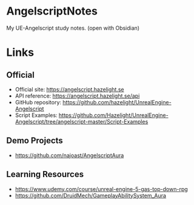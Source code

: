 # AngelscriptNotes
My UE-Angelscript study notes. (open with Obsidian)

# Links

## Official
* Official site: https://angelscript.hazelight.se
* API reference: https://angelscript.hazelight.se/api
* GitHub repository: https://github.com/hazelight/UnrealEngine-Angelscript
* Script Examples: https://github.com/Hazelight/UnrealEngine-Angelscript/tree/angelscript-master/Script-Examples

## Demo Projects
- https://github.com/najoast/AngelscriptAura

## Learning Resources
- https://www.udemy.com/course/unreal-engine-5-gas-top-down-rpg
- https://github.com/DruidMech/GameplayAbilitySystem_Aura